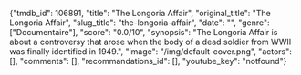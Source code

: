 {"tmdb_id": 106891, "title": "The Longoria Affair", "original_title": "The Longoria Affair", "slug_title": "the-longoria-affair", "date": "", "genre": ["Documentaire"], "score": "0.0/10", "synopsis": "The Longoria Affair is about a controversy that arose when the body of a dead soldier from WWII was finally identified in 1949.", "image": "/img/default-cover.png", "actors": [], "comments": [], "recommandations_id": [], "youtube_key": "notfound"}